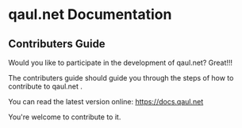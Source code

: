 # qaul.net Documentation

## Contributers Guide

Would you like to participate in the development of qaul.net? Great!!!

The contributers guide should guide you through the steps of how
to contribute to qaul.net .

You can read the latest version online: 
https://docs.qaul.net


You're welcome to contribute to it.

